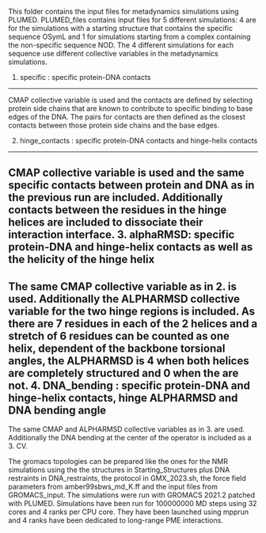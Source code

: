This folder contains the input files for metadynamics simulations using PLUMED.
PLUMED_files contains input files for 5 different simulations: 4 are for the simulations with a starting structure that contains the specific sequence OSymL and 1 for simulations starting from a complex containing the non-specific sequence NOD. The 4 different simulations for each sequence use different collective variables in the metadynamics simulations. 

1. specific : specific protein-DNA contacts
-------------------------------------------
CMAP collective variable is used and the contacts are defined by selecting protein side chains that are known to contribute to specific binding to base edges of the DNA. The pairs for contacts are then defined as the closest contacts between those protein side chains and the base edges.

2. hinge_contacts : specific protein-DNA contacts and hinge-helix contacts
--------------------------------------------------------------------------
CMAP collective variable is used and the same specific contacts between protein and DNA as in the previous run are included. Additionally contacts between the residues in the hinge helices are included to dissociate their interaction interface.
3. alphaRMSD: specific protein-DNA and hinge-helix contacts as well as the helicity of the hinge helix
------------------------------------------------------------------------------------------------------
The same CMAP collective variable as in 2. is used. Additionally the ALPHARMSD collective variable for the two hinge regions is included. As there are 7 residues in each of the 2 helices and a stretch of 6 residues can be counted as one helix, dependent of the backbone torsional angles, the ALPHARMSD is 4 when both helices are completely structured and 0 when the are not.
4. DNA_bending : specific protein-DNA and hinge-helix contacts, hinge ALPHARMSD and DNA bending angle
-----------------------------------------------------------------------------------------------------
The same CMAP and ALPHARMSD collective variables as in 3. are used. Additionally the DNA bending at the center of the operator is included as a 3. CV.    


The gromacs topologies can be prepared like the ones for the NMR simulations using the the structures in Starting_Structures plus DNA restraints in DNA_restraints, the protocol in GMX_2023.sh, the force field parameters from amber99sbws_md_K.ff and the  input files from GROMACS_input. The simulations were run with GROMACS 2021.2 patched with PLUMED.
Simulations have been run for 100000000 MD steps using 32 cores and 4 ranks per CPU core. They have been launched using mpprun and 4 ranks have been dedicated to long-range PME interactions.   
 
